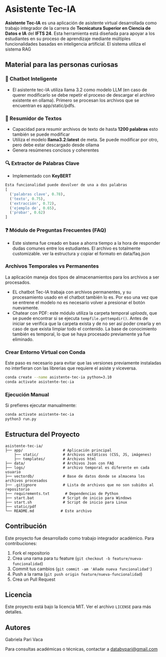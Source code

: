 # Asistente Tec-IA

**Asistente Tec-IA** es una aplicación de asistente virtual desarrollada como trabajo integrador de la carrera de **Tecnicatura Superior en Ciencia de Datos e IA** del **IFTS 24**. Esta herramienta está diseñada para apoyar a los estudiantes en su proceso de aprendizaje mediante múltiples funcionalidades basadas en inteligencia artificial.
El sistema utiliza el sistema RAG

## Material para las personas curiosas

### 🤖 Chatbot Inteligente
- El asistente tec-IA utiliza llama 3.2 como modelo LLM (en caso de querer modificarlo se debe repetir el proceso de descargar el archivo existente en ollama). Primero se procesan los archivos que se encuentran es app/static/pdfs.


### 📄 Resumidor de Textos
- Capacidad para resumir archivos de texto de hasta **1200 palabras** esto también se puede modificar
- Utiliza el modelo **llama3.2:latest** de meta. Se puede modificar por otro, pero debe estar descargado desde ollama
- Genera resúmenes concisos y coherentes

### 🔍 Extractor de Palabras Clave
- Implementado con **KeyBERT**
```python
Esta funcionalidad puede devolver de una a dos palabras
[
  ('palabras clave', 0.78),
  ('texto', 0.75),
  ('extracción', 0.72),
  ('ejemplo de', 0.65),
  ('probar', 0.62)
]
```

### ❓ Módulo de Preguntas Frecuentes (FAQ)
- Este sistema fue creado en base a ahorra tiempo a la hora de responder dudas comunes entre los estudiantes. El archivo es totalmente customizable. ver la estructura y copiar el formato en data/faq.json

### Archivos Temporales vs Permanentes
La aplicación maneja dos tipos de almacenamientos para los archivos a ser procesados. 
- EL chatbot Tec-IA trabaja con archivos permanentes, y su procesamiento usado en el chatbot también lo es. Por eso una vez que se entrene el modelo no es necesario volver a presionar el botón nuevamente.
- Chatear con PDF: este módulo utiliza la carpeta temporal *uploads*, que se puede encontrar si se ejecuta ```tempfile.gettempdir()```. Antes de iniciar se verifica que la carpeta exista y de no ser así poder crearla y en caso de que exista limpiar todo el contenido. La base de conocimiento también es temporal, lo que se haya procesado previamente ya fue eliminado.

### Crear Entorno Virtual con Conda

Este paso es necesario para evitar que las versiones previamente instaladas no interfieran con las librerias que requiere el asiste y viceversa.

```bash
conda create --name asistente-tec-ia python=3.10
conda activate asistente-tec-ia
```


### Ejecución Manual
Si prefieres ejecutar manualmente:
```bash
conda activate asistente-tec-ia
python3 run.py
```

## Estructura del Proyecto

```
asistente-tec-ia/
├── app/                  # Aplicación principal
    ├── static/           # Archivos estáticos (CSS, JS, imágenes)
    ├── templates/        # Archivos html
├── data/                 # Archivos Json con FAQ
├── logs/                 # archivo temporal es diferente en cada usuario
├── vectordb/             # Base de datos donde se almacena los archivos procesados
├── .gitignore            # Lista de archivos que no son subidos al repositorio
├── requirements.txt       # Dependencias de Python
├── start.bat             # Script de inicio para Windows
├── start.sh              # Script de inicio para Linux
├── static/pdf               
└── README.md            # Este archivo
```

## Contribución

Este proyecto fue desarrollado como trabajo integrador académico. Para contribuciones:

1. Fork el repositorio
2. Crea una rama para tu feature (`git checkout -b feature/nueva-funcionalidad`)
3. Commit tus cambios (`git commit -am 'Añade nueva funcionalidad'`)
4. Push a la rama (`git push origin feature/nueva-funcionalidad`)
5. Crea un Pull Request

## Licencia

Este proyecto está bajo la licencia MIT. Ver el archivo `LICENSE` para más detalles.

## Autores

Gabriela Pari Vaca

Para consultas académicas o técnicas, contactar a databypari@gmail.com
